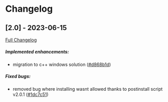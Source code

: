 # Changelog
## [2.0] - 2023-06-15

[Full Changelog](https://github.com/ROGR3/lepikEvents/commits/main)

##### Implemented enhancements:
-  migration to c++ windows solution ([#d868b1d](https://github.com/ROGR3/lepikEvents/commit/d868b1d8cc6510a6619ca250bb9026e3058ad80d)) 

##### Fixed bugs:
-  removed bug where installing wasnt allowed thanks to postinstall script v2.0.1 ([#1dc7c51](https://github.com/ROGR3/lepikEvents/commit/1dc7c51b4133be21f634030322beef9cf1171ceb))
